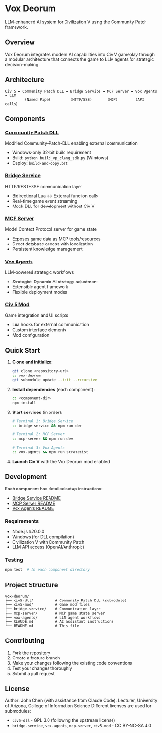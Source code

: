 # Vox Deorum

LLM-enhanced AI system for Civilization V using the Community Patch framework.

## Overview

Vox Deorum integrates modern AI capabilities into Civ V gameplay through a modular architecture that connects the game to LLM agents for strategic decision-making.

## Architecture

```
Civ 5 ↔ Community Patch DLL ↔ Bridge Service ↔ MCP Server ↔ Vox Agents → LLM
         (Named Pipe)         (HTTP/SSE)       (MCP)        (API calls)
```

## Components

### [Community Patch DLL](civ5-dll/)
Modified Community-Patch-DLL enabling external communication
- Windows-only 32-bit build requirement
- Build: `python build_vp_clang_sdk.py` (Windows)
- Deploy: `build-and-copy.bat`

### [Bridge Service](bridge-service/)
HTTP/REST+SSE communication layer
- Bidirectional Lua ↔ External function calls
- Real-time game event streaming
- Mock DLL for development without Civ V

### [MCP Server](mcp-server/)
Model Context Protocol server for game state
- Exposes game data as MCP tools/resources
- Direct database access with localization
- Persistent knowledge management

### [Vox Agents](vox-agents/)
LLM-powered strategic workflows
- Strategist: Dynamic AI strategy adjustment
- Extensible agent framework
- Flexible deployment modes

### [Civ 5 Mod](civ5-mod/)
Game integration and UI scripts
- Lua hooks for external communication
- Custom interface elements
- Mod configuration

## Quick Start

1. **Clone and initialize**:
   ```bash
   git clone <repository-url>
   cd vox-deorum
   git submodule update --init --recursive
   ```

2. **Install dependencies** (each component):
   ```bash
   cd <component-dir>
   npm install
   ```

3. **Start services** (in order):
   ```bash
   # Terminal 1: Bridge Service
   cd bridge-service && npm run dev

   # Terminal 2: MCP Server
   cd mcp-server && npm run dev

   # Terminal 3: Vox Agents
   cd vox-agents && npm run strategist
   ```

4. **Launch Civ V** with the Vox Deorum mod enabled

## Development

Each component has detailed setup instructions:
- [Bridge Service README](bridge-service/README.md)
- [MCP Server README](mcp-server/README.md)
- [Vox Agents README](vox-agents/README.md)

### Requirements
- Node.js ≥20.0.0
- Windows (for DLL compilation)
- Civilization V with Community Patch
- LLM API access (OpenAI/Anthropic)

### Testing
```bash
npm test  # In each component directory
```

## Project Structure

```
vox-deorum/
├── civ5-dll/          # Community Patch DLL (submodule)
├── civ5-mod/          # Game mod files
├── bridge-service/    # Communication layer
├── mcp-server/        # MCP game state server
├── vox-agents/        # LLM agent workflows
├── CLAUDE.md          # AI assistant instructions
└── README.md          # This file
```

## Contributing

1. Fork the repository
2. Create a feature branch
3. Make your changes following the existing code conventions
4. Test your changes thoroughly
5. Submit a pull request

## License

Author: John Chen (with assistance from Claude Code).
Lecturer, University of Arizona, College of Information Science
Different licenses are used for submodules:

- `civ5-dll` - GPL 3.0 (following the upstream license)
- `bridge-service`, `vox-agents`, `mcp-server`, `civ5-mod` - CC BY-NC-SA 4.0